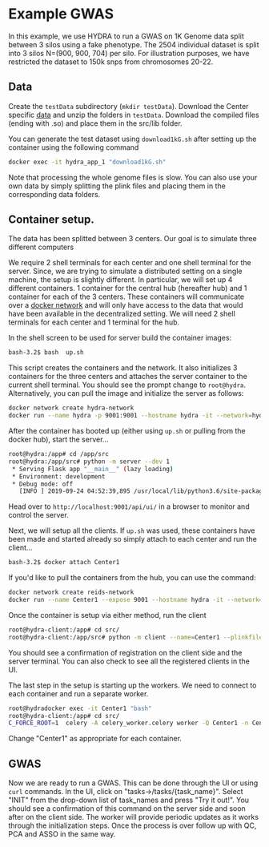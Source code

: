# Example GWAS 

In this example, we use HYDRA to run a GWAS on 1K Genome data split between 3 silos using a fake phenotype. The 2504 individual dataset is split into 3 silos N=(900, 900, 704) per silo. For illustration purposes, we have restricted the dataset to 150k snps from chromosomes 20-22.

## Data

Create the `testData` subdirectory (`mkdir testData`). Download the Center specific [data](https://console.cloud.google.com/storage/browser/hydra-example-data) and unzip the folders in `testData`. Download the compiled files (ending with .so) and place them in the src/lib folder.

You can generate the test dataset using `download1kG.sh` after setting up the container using the following command

```bash 
docker exec -it hydra_app_1 "download1kG.sh"
```
Note that processing the whole genome files is slow. You can also use your own data by simply splitting the plink files and placing them in the corresponding data folders.

## Container setup. 

The data has been splitted between 3 centers. Our goal is to simulate three different computers 

We require 2 shell terminals for each center and one shell terminal for the server. Since, we are trying to simulate a distributed setting on a single machine, the setup is slightly different. In particular, we will set up 4 different containers. 1 container for the central hub (hereafter hub) and 1 container for each of the 3 centers. These containers will communicate over a [docker network](https://docs.docker.com/v17.09/engine/userguide/networking/#an-overlay-network-without-swarm-mode) and will only have access to the data that would have been available in the decentralized setting. We will need 2 shell terminals for each center and 1 terminal for the hub.

In the shell screen to be used for server build the container images: 

```bash
bash-3.2$ bash  up.sh
```

This script creates the containers and the network. It also initializes 3 containers for the three centers and attaches the server container to the current shell terminal. You should see the prompt change to `root@hydra`. Alternatively, you can pull the image and initialize the server as follows:

```bash
docker network create hydra-network
docker run --name hydra -p 9001:9001 --hostname hydra -it --network=hydra-network --network-alias=hydra_network --rm apoursh/hydra:0.1 bash 
```

After the container has booted up (either using `up.sh` or pulling from the docker hub), start the server...

```bash 
root@hydra:/app# cd /app/src
root@hydra:/app/src# python -m server --dev 1
 * Serving Flask app "__main__" (lazy loading)
 * Environment: development
 * Debug mode: off
   [INFO ] 2019-09-24 04:52:39,895 /usr/local/lib/python3.6/site-packages/werkzeug/_internal.py                     :: 122 =>  * Running on http://0.0.0.0:9001/ (Press CTRL+C to quit)
```
Head over to `http://localhost:9001/api/ui/` in a browser to monitor and control the server.


Next, we will setup all the clients. If `up.sh` was used, these containers have been made and started already so simply attach to each center and run the client...

```bash
bash-3.2$ docker attach Center1
```

If you'd like to pull the containers from the hub, you can use the command: 

```bash
docker network create reids-network
docker run --name Center1 --expose 9001 --hostname hydra -it --network=hydra-network --network-alias=hydra_network --rm  apoursh/hydra:0.1 bash
```

Once the container is setup via either method, run the client

```bash
root@hydra-client:/app# cd src/
root@hydra-client:/app/src# python -m client --name=Center1 --plinkfile=/app/data/dset1  --dev 1
```

You should see a confirmation of registration on the client side and the server terminal. You can also check to see all the registered clients in the UI. 

The last step in the setup is starting up the workers. We need to connect to each container and run a separate worker. 

```bash
root@hydradocker exec -it Center1 "bash"
root@hydra-client:/app# cd src/
C_FORCE_ROOT=1  celery -A celery_worker.celery worker -Q Center1 -n Center1 --concurrency=1
```

Change "Center1" as appropriate for each container. 


## GWAS

Now we are ready to run a GWAS. This can be done through the UI or using `curl` commands. In the UI, click on "tasks->/tasks/{task_name}". Select "INIT" from the drop-down list of task_names and press "Try it out!". You should see a confirmation of this command on the server side and soon after on the client side. The worker will provide periodic updates as it works through the initialization steps. Once the process is over follow up with QC, PCA and ASSO in the same way. 



